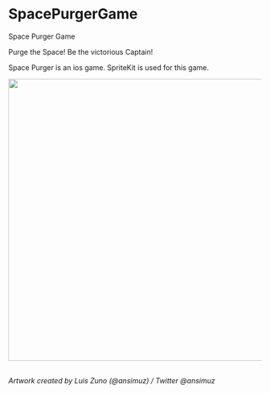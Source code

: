 # SpacePurgerGame
Space Purger Game

Purge the Space! Be the victorious Captain!

Space Purger is an ios game. SpriteKit is used for this game.


<img src="https://user-images.githubusercontent.com/94173500/205506775-65047538-afde-473d-870c-4e472942bdb5.png" width="700" height="560">


<i><br> Artwork created by Luis Zuno (@ansimuz) / Twitter @ansimuz </i>
